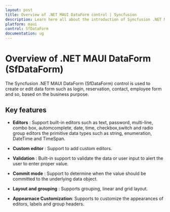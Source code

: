 ```yaml
---
layout: post
title: Overview of .NET MAUI DataForm control | Syncfusion
description: Learn here all about the introduction of Syncfusion .NET MAUI DataForms(SfDataForm) control and its key features.
platform: maui
control: SfDataForm
documentation: ug
---
```

 
# Overview of .NET MAUI DataForm (SfDataForm)

The Syncfusion .NET MAUI DataForm (SfDataForm) control is used to create or edit data form such as login, reservation, contact, employee form and so, based on the business purpose. 

## Key features 

* **Editors** : Support built-in editors such as text, password, multi-line, combo box, automcomplete, date, time, checkbox,switch and radio group editors the primitive data types such as string, enumeration, DateTime and TimeSpan.

* **Custom editor** : Support to add custom editors.

* **Validation** : Built-in support to validate the data or user input to alert the user to enter proper value.

* **Commit mode** : Support to determine when the value should be committed to the underlying data object.

* **Layout and grouping** : Supports grouping, linear and grid layout.

* **Appearnace Customization**: Supports to customize the appearances of editors, labels and group headers. 